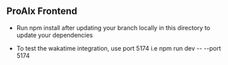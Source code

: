 ## ProAlx Frontend


- Run npm install after updating your branch locally in this directory to update your dependencies

- To test the wakatime integration, use port 5174
i.e npm run dev -- --port 5174
